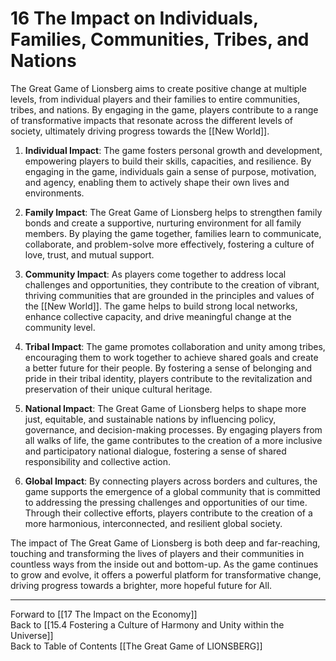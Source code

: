 # 16 The Impact on Individuals, Families, Communities, Tribes, and Nations

The Great Game of Lionsberg aims to create positive change at multiple levels, from individual players and their families to entire communities, tribes, and nations. By engaging in the game, players contribute to a range of transformative impacts that resonate across the different levels of society, ultimately driving progress towards the [[New World]].

1.  **Individual Impact**: The game fosters personal growth and development, empowering players to build their skills, capacities, and resilience. By engaging in the game, individuals gain a sense of purpose, motivation, and agency, enabling them to actively shape their own lives and environments.
    
2.  **Family Impact**: The Great Game of Lionsberg helps to strengthen family bonds and create a supportive, nurturing environment for all family members. By playing the game together, families learn to communicate, collaborate, and problem-solve more effectively, fostering a culture of love, trust, and mutual support.
    
3.  **Community Impact**: As players come together to address local challenges and opportunities, they contribute to the creation of vibrant, thriving communities that are grounded in the principles and values of the [[New World]]. The game helps to build strong local networks, enhance collective capacity, and drive meaningful change at the community level.
    
4.  **Tribal Impact**: The game promotes collaboration and unity among tribes, encouraging them to work together to achieve shared goals and create a better future for their people. By fostering a sense of belonging and pride in their tribal identity, players contribute to the revitalization and preservation of their unique cultural heritage.
    
5.  **National Impact**: The Great Game of Lionsberg helps to shape more just, equitable, and sustainable nations by influencing policy, governance, and decision-making processes. By engaging players from all walks of life, the game contributes to the creation of a more inclusive and participatory national dialogue, fostering a sense of shared responsibility and collective action.
    
6.  **Global Impact**: By connecting players across borders and cultures, the game supports the emergence of a global community that is committed to addressing the pressing challenges and opportunities of our time. Through their collective efforts, players contribute to the creation of a more harmonious, interconnected, and resilient global society.
    

The impact of The Great Game of Lionsberg is both deep and far-reaching, touching and transforming the lives of players and their communities in countless ways from the inside out and bottom-up. As the game continues to grow and evolve, it offers a powerful platform for transformative change, driving progress towards a brighter, more hopeful future for All.

____

Forward to [[17 The Impact on the Economy]]    
Back to [[15.4 Fostering a Culture of Harmony and Unity within the Universe]]  
Back to Table of Contents [[The Great Game of LIONSBERG]]  